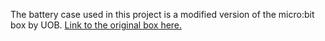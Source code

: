 The battery case used in this project is a modified version of the micro:bit box by UOB. [Link to the original box here.](https://www.thingiverse.com/thing:2225904)
